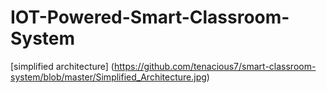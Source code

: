 # IOT-Powered-Smart-Classroom-System

[simplified architecture] (https://github.com/tenacious7/smart-classroom-system/blob/master/Simplified_Architecture.jpg)

